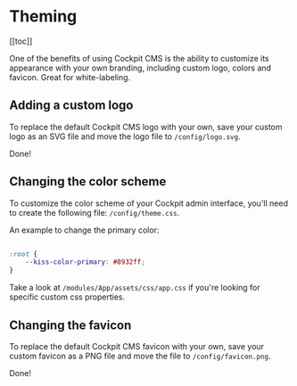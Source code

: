 # Theming

[[toc]]

One of the benefits of using Cockpit CMS is the ability to customize its appearance with your own branding, including custom logo, colors and favicon. Great for white-labeling.

## Adding a custom logo

To replace the default Cockpit CMS logo with your own, save your custom logo as an SVG file and move the logo file to `/config/logo.svg`.

Done!


## Changing the color scheme

To customize the color scheme of your Cockpit admin interface, you'll need to create the following file: `/config/theme.css`.

An example to change the primary color:

```css

:root {
    --kiss-color-primary: #8932ff;
}

```

Take a look at `/modules/App/assets/css/app.css` if you're looking for specific custom css properties.


## Changing the favicon

To replace the default Cockpit CMS favicon with your own, save your custom favicon as a PNG file and move the file to `/config/favicon.png`.

Done!
